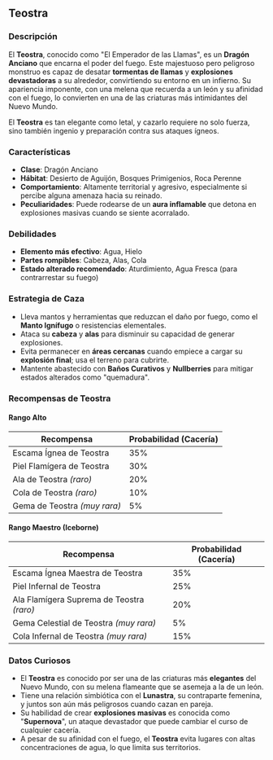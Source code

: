 ## Teostra

### Descripción
El **Teostra**, conocido como "El Emperador de las Llamas", es un **Dragón Anciano** que encarna el poder del fuego. Este majestuoso pero peligroso monstruo es capaz de desatar **tormentas de llamas** y **explosiones devastadoras** a su alrededor, convirtiendo su entorno en un infierno. Su apariencia imponente, con una melena que recuerda a un león y su afinidad con el fuego, lo convierten en una de las criaturas más intimidantes del Nuevo Mundo.

El **Teostra** es tan elegante como letal, y cazarlo requiere no solo fuerza, sino también ingenio y preparación contra sus ataques ígneos.

### Características
- **Clase**: Dragón Anciano  
- **Hábitat**: Desierto de Aguijón, Bosques Primigenios, Roca Perenne  
- **Comportamiento**: Altamente territorial y agresivo, especialmente si percibe alguna amenaza hacia su reinado.  
- **Peculiaridades**: Puede rodearse de un **aura inflamable** que detona en explosiones masivas cuando se siente acorralado.

### Debilidades
- **Elemento más efectivo**: Agua, Hielo  
- **Partes rompibles**: Cabeza, Alas, Cola  
- **Estado alterado recomendado**: Aturdimiento, Agua Fresca (para contrarrestar su fuego)

### Estrategia de Caza
- Lleva mantos y herramientas que reduzcan el daño por fuego, como el **Manto Ignífugo** o resistencias elementales.  
- Ataca su **cabeza** y **alas** para disminuir su capacidad de generar explosiones.  
- Evita permanecer en **áreas cercanas** cuando empiece a cargar su **explosión final**; usa el terreno para cubrirte.  
- Mantente abastecido con **Baños Curativos** y **Nullberries** para mitigar estados alterados como "quemadura".

### Recompensas de Teostra

#### **Rango Alto**
| Recompensa                         | Probabilidad (Cacería) |  
|------------------------------------|------------------------|  
| Escama Ígnea de Teostra            | 35%                    |  
| Piel Flamígera de Teostra          | 30%                    |  
| Ala de Teostra *(raro)*            | 20%                    |  
| Cola de Teostra *(raro)*           | 10%                    |  
| Gema de Teostra *(muy rara)*       | 5%                     |  

#### **Rango Maestro (Iceborne)**
| Recompensa                         | Probabilidad (Cacería) |  
|------------------------------------|------------------------|  
| Escama Ígnea Maestra de Teostra    | 35%                    |  
| Piel Infernal de Teostra           | 25%                    |  
| Ala Flamígera Suprema de Teostra *(raro)* | 20%               |  
| Gema Celestial de Teostra *(muy rara)* | 5%                 |  
| Cola Infernal de Teostra *(muy rara)* | 15%                 |  

### Datos Curiosos
- El **Teostra** es conocido por ser una de las criaturas más **elegantes** del Nuevo Mundo, con su melena flameante que se asemeja a la de un león.  
- Tiene una relación simbiótica con el **Lunastra**, su contraparte femenina, y juntos son aún más peligrosos cuando cazan en pareja.  
- Su habilidad de crear **explosiones masivas** es conocida como "**Supernova**", un ataque devastador que puede cambiar el curso de cualquier cacería.  
- A pesar de su afinidad con el fuego, el **Teostra** evita lugares con altas concentraciones de agua, lo que limita sus territorios.